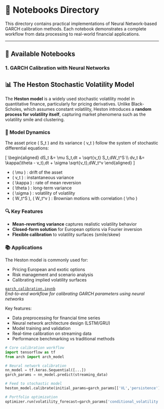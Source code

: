 # 📓 Notebooks Directory

This directory contains practical implementations of Neural Network-based GARCH calibration methods. Each notebook demonstrates a complete workflow from data processing to real-world financial applications.

---

## 🧠 Available Notebooks

### 1. GARCH Calibration with Neural Networks

## 📊 The Heston Stochastic Volatility Model

The **Heston model** is a widely used stochastic volatility model in quantitative finance, particularly for pricing derivatives. Unlike Black-Scholes, which assumes constant volatility, Heston introduces a **random process for volatility itself**, capturing market phenomena such as the volatility smile and clustering.

### 🧮 Model Dynamics

The asset price \( S_t \) and its variance \( v_t \) follow the system of stochastic differential equations:

\[
\begin{aligned}
dS_t &= \mu S_t\,dt + \sqrt{v_t} S_t\,dW_t^S \\\\
dv_t &= \kappa(\theta - v_t)\,dt + \sigma \sqrt{v_t}\,dW_t^v
\end{aligned}
\]

- \( \mu \) : drift of the asset  
- \( v_t \) : instantaneous variance  
- \( \kappa \) : rate of mean reversion  
- \( \theta \) : long-term variance  
- \( \sigma \) : volatility of volatility  
- \( W_t^S \), \( W_t^v \) : Brownian motions with correlation \( \rho \)

### 🔍 Key Features

- **Mean-reverting variance** captures realistic volatility behavior  
- **Closed-form solution** for European options via Fourier inversion  
- **Flexible calibration** to volatility surfaces (smile/skew)

### 📚 Applications

The Heston model is commonly used for:
- Pricing European and exotic options  
- Risk management and scenario analysis  
- Calibrating implied volatility surfaces



[`garch_calibration.ipynb`](./garch_calibration.ipynb)  
*End-to-end workflow for calibrating GARCH parameters using neural networks*

Key features:
- Data preprocessing for financial time series
- Neural network architecture design (LSTM/GRU)
- Model training and validation
- Real-time calibration on streaming data
- Performance benchmarking vs traditional methods

```python
# Core calibration workflow
import tensorflow as tf
from arch import arch_model

# Neural network calibration
nn_model = tf.keras.Sequential([...])
garch_params = nn_model.predict(streaming_data)

# Feed to stochastic model
heston_model.calibrate(initial_params=garch_params[['VL','persistence']])

# Portfolio optimization
optimizer.run(volatility_forecast=garch_params['conditional_volatility'])

